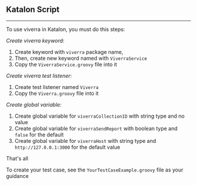 ## Katalon Script

---

To use viverra in Katalon, you must do this steps:

_Create viverra keyword:_

1. Create keyword with `viverra` package name,
2. Then, create new keyword named with `ViverraService`
3. Copy the `ViverraService.groovy` file into it

_Create viverra test listener:_

1. Create test listener named `Viverra`
2. Copy the `Viverra.groovy` file into it

_Create global variable:_

1. Create global variable for `viverraCollectionID` with string type and no value
2. Create global variable for `viverraSendReport` with boolean type and `false` for the default
3. Create global variable for `viverraHost` with string type and `http://127.0.0.1:3000` for the default value

That's all

To create your test case, see the `YourTestCaseExample.groovy` file as your guidance
